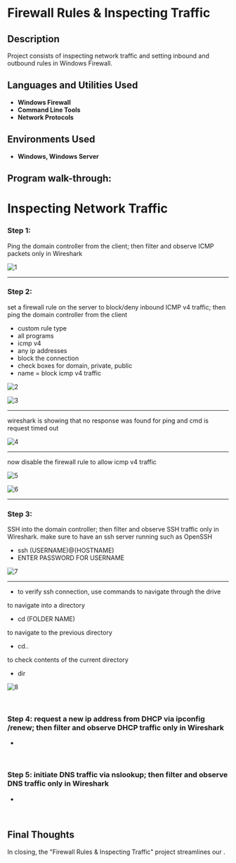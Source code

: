 <h1>Firewall Rules & Inspecting Traffic</h1>

 ### [ ]()

<h2>Description</h2>
Project consists of inspecting network traffic and setting inbound and outbound rules in Windows Firewall.
<br />


<h2>Languages and Utilities Used</h2>

- <b>Windows Firewall</b>
- <b>Command Line Tools</b>
- <b>Network Protocols</b>

<h2>Environments Used </h2>

- <b>Windows, Windows Server</b>

<h2>Program walk-through:</h2>


<h1>Inspecting Network Traffic</h1>

<h3>Step 1:  </h3>
<p> Ping the domain controller from the client; then filter and observe ICMP packets only in Wireshark </p>

![1](https://github.com/user-attachments/assets/bdfcedef-da30-4820-b518-ef3e61923649)


____


<h3>Step 2:</h3>
<p> set a firewall rule on the server to block/deny inbound ICMP v4 traffic; then ping the domain controller from the client</p>

- custom rule type
- all programs
- icmp v4
- any ip addresses
- block the connection
- check boxes for domain, private, public
- name = block icmp v4 traffic

![2](https://github.com/user-attachments/assets/9f0f06e1-4bc0-4a1d-b0aa-35f7e1e4c8ab)


![3](https://github.com/user-attachments/assets/29ecf21a-1a04-465b-a70a-4e0bc3d2cdf1)

____

wireshark is showing that no response was found for ping and cmd is request timed out

![4](https://github.com/user-attachments/assets/ffd85b6a-d12d-49c8-990d-eb8d0de75cb4)


____
now disable the firewall rule to allow icmp v4 traffic

![5](https://github.com/user-attachments/assets/86204ee9-7273-4fc4-9cd7-ae584dcfc7f2)

![6](https://github.com/user-attachments/assets/53d3cc09-23ef-4437-a1bc-2b911ce6070f)


____


<h3>Step 3: </h3>
<p>SSH into the domain controller; then filter and observe SSH traffic only in Wireshark. make sure to have an ssh server running such as OpenSSH </p>


- ssh (USERNAME)@(HOSTNAME)
- ENTER PASSWORD FOR USERNAME

![7](https://github.com/user-attachments/assets/2eb02079-de1c-44b9-837a-71f956783b23)

____

- to verify ssh connection, use commands to navigate through the drive

to navigate into a directory
- cd (FOLDER NAME)

to navigate to the previous directory
- cd.. 

to check contents of the current directory
- dir



![8](https://github.com/user-attachments/assets/e0aa7a19-595c-423f-8eaa-535f7c38332f)


<br>



<h3>Step 4: request a new ip address from DHCP via ipconfig /renew; then filter and observe DHCP traffic only in Wireshark</h3>
<p></p>

- 

<br>


<h3>Step 5: initiate DNS traffic via nslookup; then filter and observe DNS traffic only in Wireshark</h3>
<p></p>

- 

<br>



<h2> Final Thoughts </h2>

<p> In closing, the "Firewall Rules & Inspecting Traffic" project streamlines our  .</p>
